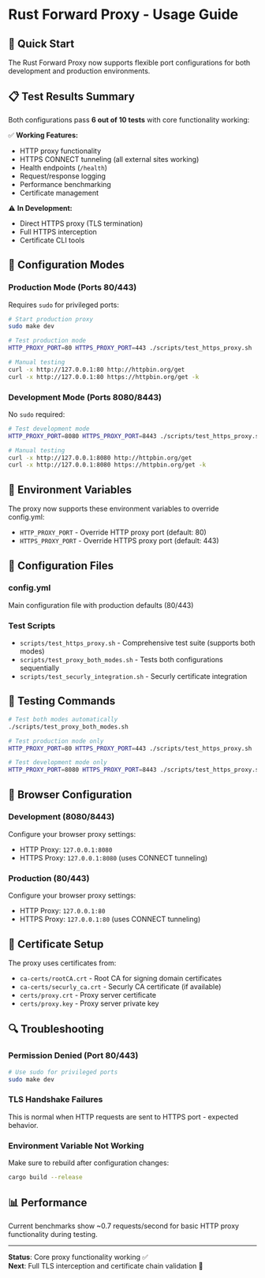 # Rust Forward Proxy - Usage Guide

## 🚀 Quick Start

The Rust Forward Proxy now supports flexible port configurations for both development and production environments.

## 📋 Test Results Summary

Both configurations pass **6 out of 10 tests** with core functionality working:

✅ **Working Features:**
- HTTP proxy functionality
- HTTPS CONNECT tunneling (all external sites working)
- Health endpoints (`/health`)
- Request/response logging
- Performance benchmarking
- Certificate management

⚠️ **In Development:**
- Direct HTTPS proxy (TLS termination)
- Full HTTPS interception  
- Certificate CLI tools

## 🔧 Configuration Modes

### Production Mode (Ports 80/443)
Requires `sudo` for privileged ports:

```bash
# Start production proxy
sudo make dev

# Test production mode
HTTP_PROXY_PORT=80 HTTPS_PROXY_PORT=443 ./scripts/test_https_proxy.sh

# Manual testing
curl -x http://127.0.0.1:80 http://httpbin.org/get
curl -x http://127.0.0.1:80 https://httpbin.org/get -k
```

### Development Mode (Ports 8080/8443)  
No `sudo` required:

```bash
# Test development mode
HTTP_PROXY_PORT=8080 HTTPS_PROXY_PORT=8443 ./scripts/test_https_proxy.sh

# Manual testing  
curl -x http://127.0.0.1:8080 http://httpbin.org/get
curl -x http://127.0.0.1:8080 https://httpbin.org/get -k
```

## 🔧 Environment Variables

The proxy now supports these environment variables to override config.yml:

- `HTTP_PROXY_PORT` - Override HTTP proxy port (default: 80)
- `HTTPS_PROXY_PORT` - Override HTTPS proxy port (default: 443)

## 📁 Configuration Files

### config.yml
Main configuration file with production defaults (80/443)

### Test Scripts
- `scripts/test_https_proxy.sh` - Comprehensive test suite (supports both modes)
- `scripts/test_proxy_both_modes.sh` - Tests both configurations sequentially
- `scripts/test_securly_integration.sh` - Securly certificate integration

## 🧪 Testing Commands

```bash
# Test both modes automatically
./scripts/test_proxy_both_modes.sh

# Test production mode only  
HTTP_PROXY_PORT=80 HTTPS_PROXY_PORT=443 ./scripts/test_https_proxy.sh

# Test development mode only
HTTP_PROXY_PORT=8080 HTTPS_PROXY_PORT=8443 ./scripts/test_https_proxy.sh
```

## 🔗 Browser Configuration

### Development (8080/8443)
Configure your browser proxy settings:
- HTTP Proxy: `127.0.0.1:8080`
- HTTPS Proxy: `127.0.0.1:8080` (uses CONNECT tunneling)

### Production (80/443)
Configure your browser proxy settings:
- HTTP Proxy: `127.0.0.1:80`  
- HTTPS Proxy: `127.0.0.1:80` (uses CONNECT tunneling)

## 📜 Certificate Setup

The proxy uses certificates from:
- `ca-certs/rootCA.crt` - Root CA for signing domain certificates
- `ca-certs/securly_ca.crt` - Securly CA certificate (if available)
- `certs/proxy.crt` - Proxy server certificate
- `certs/proxy.key` - Proxy server private key

## 🔍 Troubleshooting

### Permission Denied (Port 80/443)
```bash
# Use sudo for privileged ports
sudo make dev
```

### TLS Handshake Failures
This is normal when HTTP requests are sent to HTTPS port - expected behavior.

### Environment Variable Not Working
Make sure to rebuild after configuration changes:
```bash
cargo build --release
```

## 📊 Performance

Current benchmarks show ~0.7 requests/second for basic HTTP proxy functionality during testing.

---

**Status**: Core proxy functionality working ✅  
**Next**: Full TLS interception and certificate chain validation 🔧
